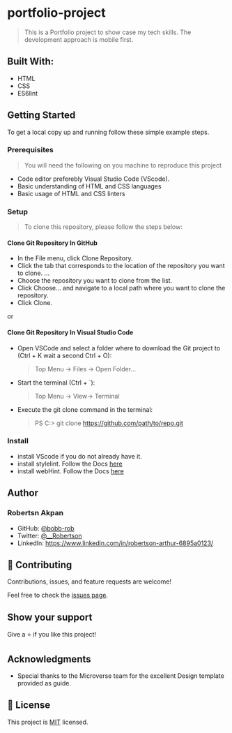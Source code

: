 # portfolio-project

> This is a Portfolio project to show case my tech skills. The development approach is mobile first.

## Built With:

- HTML
- CSS
- ES6lint

## Getting Started

To get a local copy up and running follow these simple example steps.

### Prerequisites

> You will need the following on you machine to reproduce this project

- Code editor preferebly Visual Studio Code (VScode).
- Basic understanding of HTML and CSS languages
- Basic usage of HTML and CSS linters

### Setup

> To clone this repository, please follow the steps below:
#### **Clone Git Repository In GitHub**

- In the File menu, click Clone Repository.
- Click the tab that corresponds to the location of the repository you want to clone. ...
- Choose the repository you want to clone from the list.
- Click Choose... and navigate to a local path where you want to clone the repository.
- Click Clone.

or

#### **Clone Git Repository In Visual Studio Code**

- Open VSCode and select a folder where to download the Git project to (Ctrl + K wait a second Ctrl + O):
  > Top Menu -> Files -> Open Folder...

- Start the terminal (Ctrl + `):
  > Top Menu -> View-> Terminal

- Execute the git clone command in the terminal:
  > PS C:\> git clone https://github.com/path/to/repo.git

### Install

- install VScode if you do not already have it.
- install stylelint. Follow the Docs [here](https://stylelint.io/user-guide/get-started)
- install webHint. Follow the Docs [here](https://webhint.io/docs/user-guide/#install-webhint)

## Author

### Robertsn Akpan

- GitHub: [@bobb-rob](https://github.com/bobb-Rob)
- Twitter: [@\_\_Robertson](https://twitter.com/___Robertson)
- LinkedIn: https://www.linkedin.com/in/robertson-arthur-6895a0123/

## 🤝 Contributing

Contributions, issues, and feature requests are welcome!

Feel free to check the [issues page](../../issues/).

## Show your support

Give a ⭐️ if you like this project!

## Acknowledgments

- Special thanks to the Microverse team for the excellent Design template provided as guide.

## 📝 License

This project is [MIT](./MIT.md) licensed.
